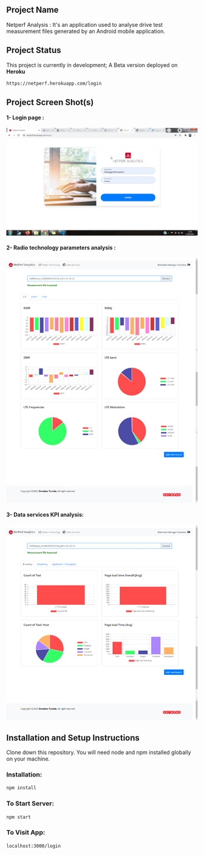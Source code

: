 ## Project Name

Netperf Analysis : It's an application used to analyse drive test measurement files generated by an Android mobile application.

## Project Status

This project is currently in development;
A Beta version deployed on **Heroku**

```bash
https://netperf.herokuapp.com/login

```
## Project Screen Shot(s)
#### 1- Login page :

![login page ](./screenshot/img1.png)

#### 2- Radio technology parameters analysis :

![Radio technology parameters analysis ](./screenshot/img2.png) 

#### 3- Data services KPI analysis:


![Data services KPI analysis ](./screenshot/img3.png)

## Installation and Setup Instructions

Clone down this repository. You will need node and npm installed globally on your machine.

### Installation:

```bash
npm install

```

### To Start Server:

```bash
npm start
```

### To Visit App:

```bash
localhost:3000/login
```